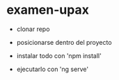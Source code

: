 # examen-upax


- clonar repo

- posicionarse dentro del proyecto

- instalar todo con 'npm install'

- ejecutarlo con 'ng serve'
